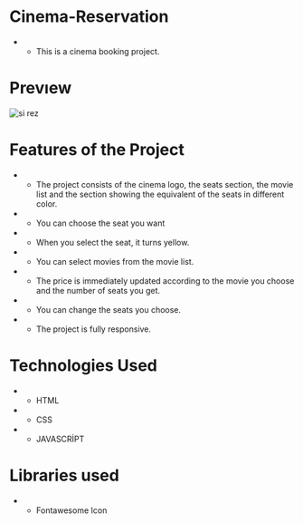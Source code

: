 # Cinema-Reservation

- - This is a cinema booking project.

#  Prevıew

![si rez](https://github.com/silan4/Cinema-Reservation/assets/147344710/b23e3c65-6701-482e-9e88-5632514866b7)

# Features of the Project

- - The project consists of the cinema logo, the seats section, the movie list and the section showing the equivalent of the seats in different color.
- - You can choose the seat you want
- - When you select the seat, it turns yellow.
- - You can select movies from the movie list.
- - The price is immediately updated according to the movie you choose and the number of seats you get.
- - You can change the seats you choose.
- - The project is fully responsive.

 # Technologies Used

 - - HTML
 - - CSS
 - - JAVASCRİPT

# Libraries used

- - Fontawesome Icon



